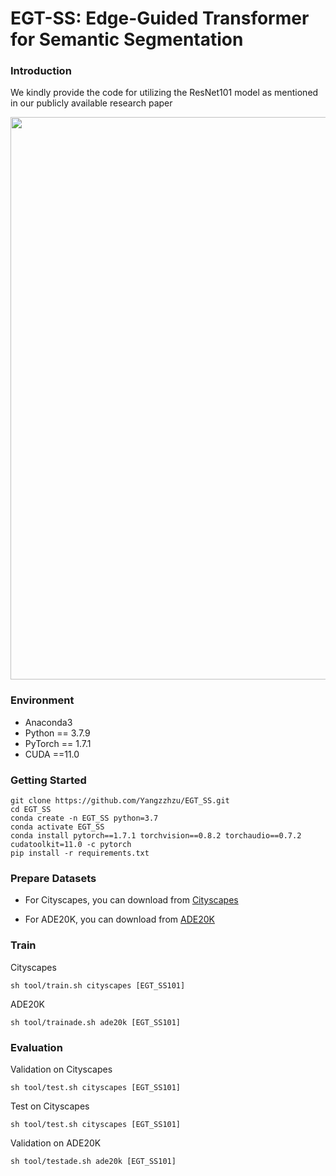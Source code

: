 # EGT-SS: Edge-Guided Transformer for Semantic Segmentation
### Introduction

We kindly provide the code for utilizing the ResNet101 model as mentioned in our publicly available research paper

<img src="./Framework.png" width="900"/>

### Environment

- Anaconda3
- Python == 3.7.9
- PyTorch == 1.7.1
- CUDA ==11.0

### Getting Started

```
git clone https://github.com/Yangzzhzu/EGT_SS.git
cd EGT_SS
conda create -n EGT_SS python=3.7
conda activate EGT_SS
conda install pytorch==1.7.1 torchvision==0.8.2 torchaudio==0.7.2 cudatoolkit=11.0 -c pytorch
pip install -r requirements.txt
```

### Prepare Datasets
- For Cityscapes, you can download from [Cityscapes](https://www.cityscapes-dataset.com/)

- For ADE20K, you can download from [ADE20K](http://groups.csail.mit.edu/vision/datasets/ADE20K/)

### Train

Cityscapes
```
sh tool/train.sh cityscapes [EGT_SS101]
```

ADE20K
```
sh tool/trainade.sh ade20k [EGT_SS101]
```

### Evaluation

Validation on Cityscapes
```
sh tool/test.sh cityscapes [EGT_SS101]
```

Test on Cityscapes
```
sh tool/test.sh cityscapes [EGT_SS101]
```

Validation on ADE20K
```
sh tool/testade.sh ade20k [EGT_SS101]
```
